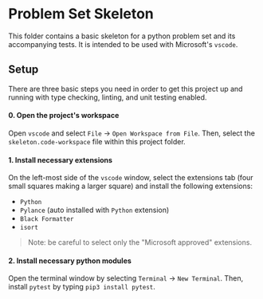 # Problem Set Skeleton

This folder contains a basic skeleton for a python problem set and its
accompanying tests. It is intended to be used with Microsoft's `vscode`.

## Setup

There are three basic steps you need in order to get this project up and
running with type checking, linting, and unit testing enabled.

#### 0. Open the project's workspace

Open `vscode` and select `File` -> `Open Workspace from File`. Then, select the
`skeleton.code-workspace` file within this project folder.

#### 1. Install necessary extensions

On the left-most side of the `vscode` window, select the extensions tab (four
small squares making a larger square) and install the following extensions:

- `Python`
- `Pylance` (auto installed with `Python` extension)
- `Black Formatter`
- `isort`

> Note: be careful to select only the "Microsoft approved" extensions.

#### 2. Install necessary python modules

Open the terminal window by selecting `Terminal` -> `New Terminal`. Then,
install `pytest` by typing `pip3 install pytest`.

